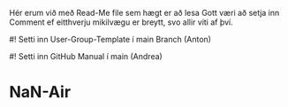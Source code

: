 Hér erum við með Read-Me file sem hægt er að lesa 
Gott væri að setja inn Comment ef eitthverju mikilvægu er breytt, svo allir viti af því.

#! Setti inn User-Group-Template í main Branch (Anton)

#! Setti inn GitHub Manual í main (Andrea)

# NaN-Air
